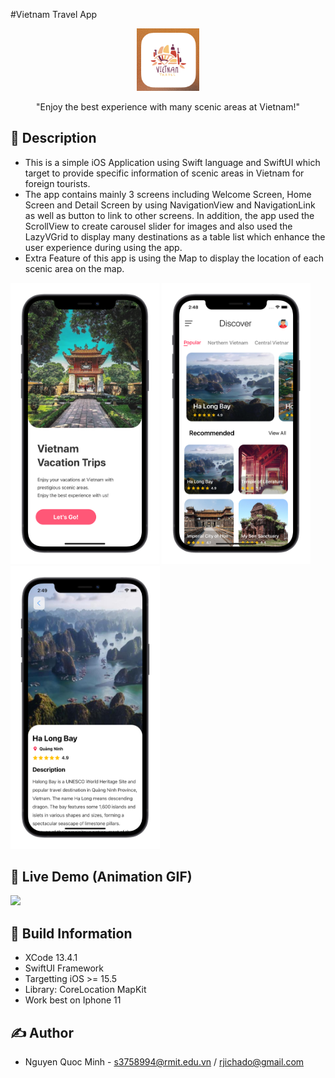#Vietnam Travel App


<p align="center">
  <img width="100" src="https://github.com/quocminh238/TravelApp/blob/main/screenshots/IconApp.png">
</p>

<p align="center">"Enjoy the best experience with many scenic areas at Vietnam!"</p>

## 📖 Description
- This is a simple iOS Application using Swift language and SwiftUI which target to provide specific information of scenic areas in Vietnam for foreign tourists.
- The app contains mainly 3 screens including Welcome Screen, Home Screen and Detail Screen by using NavigationView and NavigationLink as well as button to link to other screens. In addition, the app used the ScrollView to create carousel slider for images and also used the LazyVGrid to display many destinations as a table list which enhance the user experience during using the app.
- Extra Feature of this app is using the Map to display the location of each scenic area on the map.

<img src="https://github.com/quocminh238/TravelApp/blob/main/screenshots/WelcomeScreen.png" width="238" > <img src="https://github.com/quocminh238/TravelApp/blob/main/screenshots/HomeScreen.png" width="238" > <img src="https://github.com/quocminh238/TravelApp/blob/main/screenshots/DetailScreen.png" width="239" >

## 🔮 Live Demo (Animation GIF)
<img src="https://github.com/quocminh238/TravelApp/blob/main/screenshots/FullVersion.gif" width="280" > 


## 🔧 Build Information
- XCode 13.4.1
- SwiftUI Framework
- Targetting iOS >= 15.5
- Library: CoreLocation MapKit
- Work best on Iphone 11


## ✍️ Author
- Nguyen Quoc Minh - s3758994@rmit.edu.vn / rjichado@gmail.com


